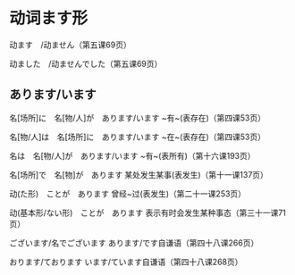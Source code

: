 # 动词ます形

动ます　/动ません（第五课69页）

动ました　/动ませんでした（第五课69页）

## あります/います

名[场所]に　名[物/人]が　あります/います    ~有~(表存在)（第四课53页）

名[物/人]は　名[场所]に　あります/います    ~在~(表存在)（第四课53页）

名は　名[物/人]が　あります/います    ~有~(表所有)（第十六课193页）

名[场所]で　名[物]が　あります    某处发生某事(表发生)（第十一课137页）

动(た形)　ことが　あります    曾经~过(表发生)（第二十一课253页）

动(基本形/ない形)　ことが　あります    表示有时会发生某种事态（第三十一课71页）

ございます/名でございます    あります/です自谦语（第四十八课266页）

おります/ております    います/ています自谦语（第四十八课268页）




